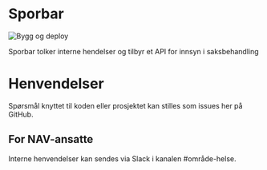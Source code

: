 # Sporbar
![Bygg og deploy](https://github.com/navikt/helse-sporbar/workflows/Bygg%20og%20deploy/badge.svg)

Sporbar tolker interne hendelser og tilbyr et API for innsyn i saksbehandling

# Henvendelser

Spørsmål knyttet til koden eller prosjektet kan stilles som issues her på GitHub.

## For NAV-ansatte

Interne henvendelser kan sendes via Slack i kanalen #område-helse.
